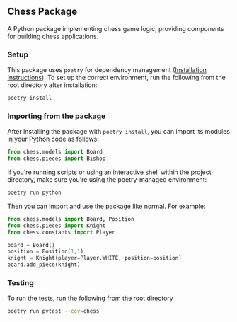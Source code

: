 ## Chess Package
A Python package implementing chess game logic, providing components for building chess applications.

### Setup
This package uses `poetry` for dependency management ([Installation Instructions](https://python-poetry.org/docs/#installation)). To set up the correct environment, run the following from the root directory after installation:
```bash
poetry install
```

### Importing from the package
After installing the package with `poetry install`, you can import its modules in your Python code as follows:
```python
from chess.models import Board
from chess.pieces import Bishop
```

If you're running scripts or using an interactive shell within the project directory, make sure you're using the poetry-managed environment:
```bash
poetry run python
```

Then you can import and use the package like normal. For example:
```python
from chess.models import Board, Position
from chess.pieces import Knight
from chess.constants import Player

board = Board()
position = Position(1,1)
knight = Knight(player=Player.WHITE, position=position)
board.add_piece(knight)
```


### Testing
To run the tests, run the following from the root directory
```bash
poetry run pytest --cov=chess
```